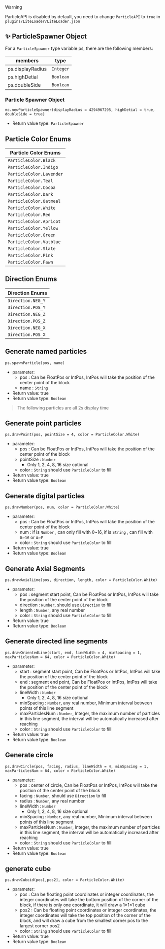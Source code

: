 > [!WARNING]
> ParticleAPI is disabled by default, you need to change `ParticleAPI` to `true` in `plugins/LiteLoader/LiteLoader.json`

## ✨ ParticleSpawner Object

   For a `ParticleSpawner` type variable ps, there are the following members:

   | members          | type      |
   | ---------------- | --------- |
   | ps.displayRadius | `Integer` |
   | ps.highDetial    | `Boolean` |
   | ps.doubleSide    | `Boolean` |

### Particle Spawner Object

`mc.newParticleSpawner(displayRadius = 4294967295, highDetial = true, doubleSide = true)`

- Return value type: `ParticleSpawner`

## Particle Color Enums

| Particle Color Enums     |
| ------------------------ |
| `ParticleColor.Black`    |
| `ParticleColor.Indigo`   |
| `ParticleColor.Lavender` |
| `ParticleColor.Teal`     |
| `ParticleColor.Cocoa`    |
| `ParticleColor.Dark`     |
| `ParticleColor.Oatmeal`  |
| `ParticleColor.White`    |
| `ParticleColor.Red`      |
| `ParticleColor.Apricot`  |
| `ParticleColor.Yellow`   |
| `ParticleColor.Green`    |
| `ParticleColor.Vatblue`  |
| `ParticleColor.Slate`    |
| `ParticleColor.Pink`     |
| `ParticleColor.Fawn`     |

## Direction Enums

| Direction Enums   |
| ----------------- |
| `Direction.NEG_Y` |
| `Direction.POS_Y` |
| `Direction.NEG_Z` |
| `Direction.POS_Z` |
| `Direction.NEG_X` |
| `Direction.POS_X` |

## Generate named particles

`ps.spawnParticle(pos, name)`

- parameter:
  - pos : Can be FloatPos or IntPos, IntPos will take the position of the center point of the block
  - name : `String`
- Return value: true
- Return value type: `Boolean`

> The following particles are all 2s display time

## Generate point particles

`ps.drawPoint(pos, pointSize = 4, color = ParticleColor.White)`

- parameter:
  - pos : Can be FloatPos or IntPos, IntPos will take the position of the center point of the block
  - pointSize : `Number`
    - Only 1, 2, 4, 8, 16 size optional
  - color : `String` should use `ParticleColor` to fill
- Return value: true
- Return value type: `Boolean`

## Generate digital particles

`ps.drawNumber(pos, num, color = ParticleColor.White)`

- parameter:
  - pos : Can be FloatPos or IntPos, IntPos will take the position of the center point of the block
  - num : if is `Number` , can only fill with 0~16, if is `String` , can fill with `0`~`16` or `A`~`F`
  - color : `String` should use `ParticleColor` to fill
- Return value: true
- Return value type: `Boolean`

## Generate Axial Segments

`ps.drawAxialLine(pos, direction, length, color = ParticleColor.White)`

- parameter:
  - pos : segment start point, Can be FloatPos or IntPos, IntPos will take the position of the center point of the block
  - direction : `Number`, should use `Direction` to fill
  - length : `Number`, any real number
  - color : `String` should use `ParticleColor` to fill
- Return value: true
- Return value type: `Boolean`

## Generate directed line segments

`ps.drawOrientedLine(start, end, lineWidth = 4, minSpacing = 1, maxParticlesNum = 64, color = ParticleColor.White)`

- parameter:
  - start : segment start point, Can be FloatPos or IntPos, IntPos will take the position of the center point of the block
  - end : segment end point, Can be FloatPos or IntPos, IntPos will take the position of the center point of the block
  - lineWidth : `Number`
    - Only 1, 2, 4, 8, 16 size optional
  - minSpacing : `Number`, any real number, Minimum interval between points of this line segment
  - maxParticlesNum : `Number`, Integer, the maximum number of particles in this line segment, the interval will be automatically increased after reaching
  - color : `String` should use `ParticleColor` to fill
- Return value: true
- Return value type: `Boolean`

## Generate circle

`ps.drawCircle(pos, facing, radius, lineWidth = 4, minSpacing = 1, maxParticlesNum = 64, color = ParticleColor.White)`

- parameter:
  - pos : center of circle, Can be FloatPos or IntPos, IntPos will take the position of the center point of the block
  - facing : `Number`, should use `Direction` to fill
  - radius : `Number`, any real number
  - lineWidth : `Number`
    - Only 1, 2, 4, 8, 16 size optional
  - minSpacing : `Number`, any real number, Minimum interval between points of this line segment
  - maxParticlesNum : `Number`, Integer, the maximum number of particles in this line segment, the interval will be automatically increased after reaching
  - color : `String` should use `ParticleColor` to fill
- Return value: true
- Return value type: `Boolean`

## generate cube

`ps.drawCuboid(pos[,pos2], color = ParticleColor.White)`

- parameter:
  - pos : Can be floating point coordinates or integer coordinates, the integer coordinates will take the bottom position of the corner of the block, if there is only one coordinate, it will draw a 1×1×1 cube
  - pos2 : Can be floating point coordinates or integer coordinates, the integer coordinates will take the top position of the corner of the block, and will draw a cube from the smallest corner pos to the largest corner pos2
  - color : `String` should use `ParticleColor` to fill
- Return value: true
- Return value type: `Boolean`
